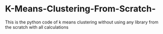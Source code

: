 # K-Means-Clustering-From-Scratch-
This is the python code of k means clustering without using any library from the scratch with all calculations
